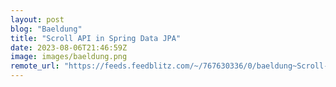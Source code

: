 ```yaml
---
layout: post
blog: "Baeldung"
title: "Scroll API in Spring Data JPA"
date: 2023-08-06T21:46:59Z
image: images/baeldung.png
remote_url: "https://feeds.feedblitz.com/~/767630336/0/baeldung~Scroll-API-in-Spring-Data-JPA"
---
```


